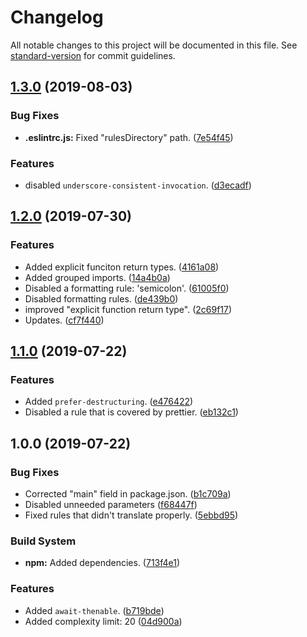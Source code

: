 # Changelog

All notable changes to this project will be documented in this file. See [standard-version](https://github.com/conventional-changelog/standard-version) for commit guidelines.

## [1.3.0](https://github.com/sbrow/eslint-config/compare/v1.2.0...v1.3.0) (2019-08-03)


### Bug Fixes

* **.eslintrc.js:** Fixed "rulesDirectory" path. ([7e54f45](https://github.com/sbrow/eslint-config/commit/7e54f45))


### Features

* disabled `underscore-consistent-invocation`. ([d3ecadf](https://github.com/sbrow/eslint-config/commit/d3ecadf))

## [1.2.0](https://github.com/sbrow/eslint-config/compare/v1.1.0...v1.2.0) (2019-07-30)


### Features

* Added explicit funciton return types. ([4161a08](https://github.com/sbrow/eslint-config/commit/4161a08))
* Added grouped imports. ([14a4b0a](https://github.com/sbrow/eslint-config/commit/14a4b0a))
* Disabled a formatting rule: 'semicolon'. ([61005f0](https://github.com/sbrow/eslint-config/commit/61005f0))
* Disabled formatting rules. ([de439b0](https://github.com/sbrow/eslint-config/commit/de439b0))
* improved "explicit function return type". ([2c69f17](https://github.com/sbrow/eslint-config/commit/2c69f17))
* Updates. ([cf7f440](https://github.com/sbrow/eslint-config/commit/cf7f440))

## [1.1.0](https://github.com/sbrow/eslint-config/compare/v1.0.0...v1.1.0) (2019-07-22)


### Features

* Added `prefer-destructuring`. ([e476422](https://github.com/sbrow/eslint-config/commit/e476422))
* Disabled a rule that is covered by prettier. ([eb132c1](https://github.com/sbrow/eslint-config/commit/eb132c1))



## 1.0.0 (2019-07-22)


### Bug Fixes

* Corrected "main" field in package.json. ([b1c709a](https://github.com/sbrow/eslint-config/commit/b1c709a))
* Disabled unneeded parameters ([f68447f](https://github.com/sbrow/eslint-config/commit/f68447f))
* Fixed rules that didn't translate properly. ([5ebbd95](https://github.com/sbrow/eslint-config/commit/5ebbd95))


### Build System

* **npm:** Added dependencies. ([713f4e1](https://github.com/sbrow/eslint-config/commit/713f4e1))


### Features

* Added `await-thenable`. ([b719bde](https://github.com/sbrow/eslint-config/commit/b719bde))
* Added complexity limit: 20 ([04d900a](https://github.com/sbrow/eslint-config/commit/04d900a))
